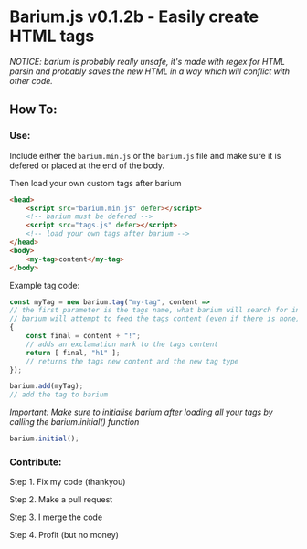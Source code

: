 # Barium.js v0.1.2b - Easily create HTML tags

*NOTICE: barium is probably really unsafe, it's made with regex for HTML parsin and probably saves the new HTML in a way which will conflict with other code.*

## How To:
### Use:

Include either the `barium.min.js` or the `barium.js` file and make sure it is defered or placed at the end of the body.

Then load your own custom tags after barium
```html
<head>
    <script src="barium.min.js" defer></script>
    <!-- barium must be defered -->
    <script src="tags.js" defer></script>
    <!-- load your own tags after barium -->
</head>
<body>
    <my-tag>content</my-tag>
</body>
```

Example tag code:

```js
const myTag = new barium.tag("my-tag", content =>
// the first parameter is the tags name, what barium will search for in the HTML code
// barium will attempt to feed the tags content (even if there is none) into your custom function
{
    const final = content + "!"; 
    // adds an exclamation mark to the tags content
    return [ final, "h1" ];
    // returns the tags new content and the new tag type
});

barium.add(myTag);
// add the tag to barium
```

*Important: Make sure to initialise barium after loading all your tags by calling the barium.initial() function*

```js
barium.initial();
```

### Contribute:

Step 1. Fix my code (thankyou)

Step 2. Make a pull request

Step 3. I merge the code

Step 4. Profit (but no money)
